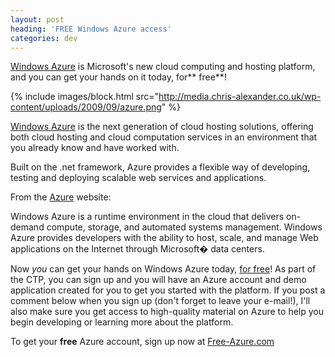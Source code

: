 ```yaml
---
layout: post
heading: 'FREE Windows Azure access'
categories: dev
---
```


[Windows Azure](http://free-azure.com) is Microsoft's new cloud computing and hosting platform, and you can get your hands on it today, for** free**!

{% include images/block.html src="http://media.chris-alexander.co.uk/wp-content/uploads/2009/09/azure.png" %}

[Windows Azure](http://free-azure.com) is the next generation of cloud hosting solutions, offering both cloud hosting and cloud computation services in an environment that you already know and have worked with.

Built on the .net framework, Azure provides a flexible way of developing, testing and deploying scalable web services and applications.

From the [Azure](http://www.microsoft.com/azure) website:

Windows Azure is a runtime environment in the cloud that delivers on-demand compute, storage, and automated systems management. Windows Azure provides developers with the ability to host, scale, and manage Web applications on the Internet through Microsoft� data centers.

Now *you* can get your hands on Windows Azure today, [for free](http://free-azure.com)! As part of the CTP, you can sign up and you will have an Azure account and demo application created for you to get you started with the platform. If you post a comment below when you sign up (don't forget to leave your e-mail!), I'll also make sure you get access to high-quality material on Azure to help you begin developing or learning more about the platform.

To get your **free** Azure account, sign up now at [Free-Azure.com](http://free-azure.com)
